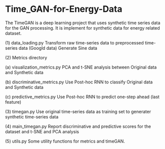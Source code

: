 # Time_GAN-for-Energy-Data

The TimeGAN is a deep learning project that uses synthetic time series data for the GAN processing. It is implement for synthetic data for energy related
dataset.

(1) data_loading.py
Transform raw time-series data to preprocessed time-series data (Googld data)
Generate Sine data

(2) Metrics directory 

(a) visualization_metrics.py
PCA and t-SNE analysis between Original data and Synthetic data 

(b) discriminative_metrics.py
Use Post-hoc RNN to classify Original data and Synthetic data 

(c) predictive_metrics.py
Use Post-hoc RNN to predict one-step ahead (last feature)

(3) timegan.py
Use original time-series data as training set to generater synthetic time-series data

(4) main_timegan.py
Report discriminative and predictive scores for the dataset and t-SNE and PCA analysis

(5) utils.py
Some utility functions for metrics and timeGAN.
